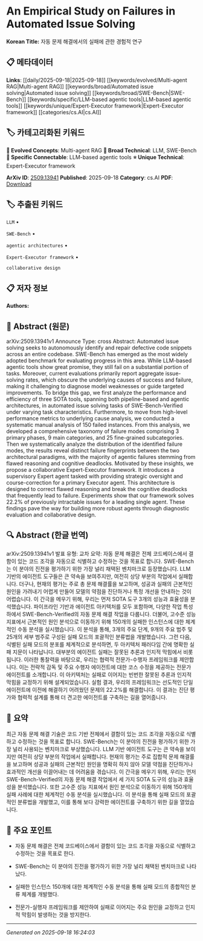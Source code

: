 
# An Empirical Study on Failures in Automated Issue Solving

**Korean Title:** 자동 문제 해결에서의 실패에 관한 경험적 연구

## 📋 메타데이터

**Links**: [[daily/2025-09-18|2025-09-18]] [[keywords/evolved/Multi-agent RAG|Multi-agent RAG]] [[keywords/broad/Automated issue solving|Automated issue solving]] [[keywords/broad/SWE-Bench|SWE-Bench]] [[keywords/specific/LLM-based agentic tools|LLM-based agentic tools]] [[keywords/unique/Expert-Executor framework|Expert-Executor framework]] [[categories/cs.AI|cs.AI]]

## 🏷️ 카테고리화된 키워드
**🚀 Evolved Concepts**: Multi-agent RAG
**🔬 Broad Technical**: LLM, SWE-Bench
**🔗 Specific Connectable**: LLM-based agentic tools
**⭐ Unique Technical**: Expert-Executor framework

**ArXiv ID**: [2509.13941](https://arxiv.org/abs/2509.13941)
**Published**: 2025-09-18
**Category**: cs.AI
**PDF**: [Download](https://arxiv.org/pdf/2509.13941.pdf)


## 🏷️ 추출된 키워드



`LLM` • 

`SWE-Bench` • 

`agentic architectures` • 

`Expert-Executor framework` • 

`collaborative design`



## 📋 저자 정보

**Authors:** 

## 📄 Abstract (원문)

arXiv:2509.13941v1 Announce Type: cross 
Abstract: Automated issue solving seeks to autonomously identify and repair defective code snippets across an entire codebase. SWE-Bench has emerged as the most widely adopted benchmark for evaluating progress in this area. While LLM-based agentic tools show great promise, they still fail on a substantial portion of tasks. Moreover, current evaluations primarily report aggregate issue-solving rates, which obscure the underlying causes of success and failure, making it challenging to diagnose model weaknesses or guide targeted improvements. To bridge this gap, we first analyze the performance and efficiency of three SOTA tools, spanning both pipeline-based and agentic architectures, in automated issue solving tasks of SWE-Bench-Verified under varying task characteristics. Furthermore, to move from high-level performance metrics to underlying cause analysis, we conducted a systematic manual analysis of 150 failed instances. From this analysis, we developed a comprehensive taxonomy of failure modes comprising 3 primary phases, 9 main categories, and 25 fine-grained subcategories. Then we systematically analyze the distribution of the identified failure modes, the results reveal distinct failure fingerprints between the two architectural paradigms, with the majority of agentic failures stemming from flawed reasoning and cognitive deadlocks. Motivated by these insights, we propose a collaborative Expert-Executor framework. It introduces a supervisory Expert agent tasked with providing strategic oversight and course-correction for a primary Executor agent. This architecture is designed to correct flawed reasoning and break the cognitive deadlocks that frequently lead to failure. Experiments show that our framework solves 22.2% of previously intractable issues for a leading single agent. These findings pave the way for building more robust agents through diagnostic evaluation and collaborative design.

## 🔍 Abstract (한글 번역)

arXiv:2509.13941v1 발표 유형: 교차
요약: 자동 문제 해결은 전체 코드베이스에서 결함이 있는 코드 조각을 자동으로 식별하고 수정하는 것을 목표로 합니다. SWE-Bench는 이 분야의 진전을 평가하기 위한 가장 널리 채택된 벤치마크로 등장했습니다. LLM 기반의 에이전트 도구들은 큰 약속을 보여주지만, 여전히 상당 부분의 작업에서 실패합니다. 더구나, 현재의 평가는 주로 총 문제 해결률을 보고하며, 성공과 실패의 근본적인 원인을 가려내기 어렵게 만들어 모델의 약점을 진단하거나 특정 개선을 안내하는 것이 어렵습니다. 이 간극을 메우기 위해, 우리는 먼저 SOTA 도구 3개의 성능과 효율성을 분석했습니다. 파이프라인 기반과 에이전트 아키텍처를 모두 포함하며, 다양한 작업 특성 하에서 SWE-Bench-Verified의 자동 문제 해결 작업을 다룹니다. 더불어, 고수준 성능 지표에서 근본적인 원인 분석으로 이동하기 위해 150개의 실패한 인스턴스에 대한 체계적인 수동 분석을 실시했습니다. 이 분석을 통해, 3개의 주요 단계, 9개의 주요 범주 및 25개의 세부 범주로 구성된 실패 모드의 포괄적인 분류법을 개발했습니다. 그런 다음, 식별된 실패 모드의 분포를 체계적으로 분석하면, 두 아키텍처 패러다임 간에 명확한 실패 지문이 나타납니다. 대부분의 에이전트 실패는 잘못된 추론과 인지적 막힘에서 비롯됩니다. 이러한 통찰력을 바탕으로, 우리는 협력적 전문가-수행자 프레임워크를 제안합니다. 이는 전략적 감독 및 주요 수행자 에이전트에 대한 코스 수정을 제공하는 전문가 에이전트를 소개합니다. 이 아키텍처는 실패로 이어지는 빈번한 잘못된 추론과 인지적 막힘을 교정하기 위해 설계되었습니다. 실험 결과, 우리의 프레임워크는 선도적인 단일 에이전트에 이전에 해결하기 어려웠던 문제의 22.2%를 해결합니다. 이 결과는 진단 평가와 협력적 설계를 통해 더 견고한 에이전트를 구축하는 길을 열어줍니다.

## 📝 요약

최근 자동 문제 해결 기술은 코드 기반 전체에서 결함이 있는 코드 조각을 자동으로 식별하고 수정하는 것을 목표로 합니다. SWE-Bench는 이 분야의 진전을 평가하기 위한 가장 널리 사용되는 벤치마크로 부상했습니다. LLM 기반 에이전트 도구는 큰 약속을 보이지만 여전히 상당 부분의 작업에서 실패합니다. 현재의 평가는 주로 집합적 문제 해결률을 보고하며 성공과 실패의 근본적인 원인을 명확히 하지 않아 모델 약점을 진단하거나 효과적인 개선을 이끌어내는 데 어려움을 겪습니다. 이 간극을 메우기 위해, 우리는 먼저 SWE-Bench-Verified의 자동 문제 해결 작업에서 세 가지 SOTA 도구의 성능과 효율성을 분석했습니다. 또한 고수준 성능 지표에서 원인 분석으로 이동하기 위해 150개의 실패 사례에 대한 체계적인 수동 분석을 실시했습니다. 이 분석을 통해 실패 모드의 포괄적인 분류법을 개발했고, 이를 통해 보다 강력한 에이전트를 구축하기 위한 길을 열었습니다.

## 🎯 주요 포인트


- 자동 문제 해결은 전체 코드베이스에서 결함이 있는 코드 조각을 자동으로 식별하고 수정하는 것을 목표로 한다.

- SWE-Bench는 이 분야의 진전을 평가하기 위한 가장 널리 채택된 벤치마크로 나타났다.

- 실패한 인스턴스 150개에 대한 체계적인 수동 분석을 통해 실패 모드의 종합적인 분류 체계를 개발했다.

- 전문가-실행자 프레임워크를 제안하여 실패로 이어지는 주요 원인을 교정하고 인지적 막힘이 발생하는 것을 방지한다.


---

*Generated on 2025-09-18 16:24:03*